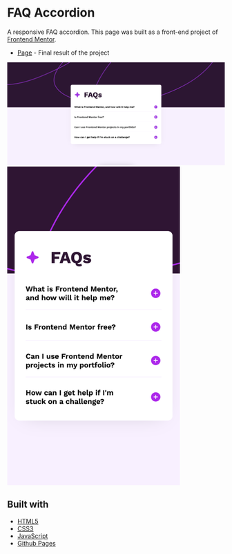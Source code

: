 # FAQ Accordion 

A responsive FAQ accordion. This page was built as a front-end project of [Frontend Mentor](https://www.frontendmentor.io/challenges/faq-accordion-wyfFdeBwBz/).

- [Page](https://norwyx.github.io/faq-accordion/) - Final result of the project

![FAQ Accordion Desktop](./images/final-results-desktop.png)
<img src="./images/final-results-mobile.png" alt="results" width="400"/>



## Built with
- [HTML5](https://developer.mozilla.org/es/docs/Web/HTML)
- [CSS3](https://developer.mozilla.org/es/docs/Web/CSS)
- [JavaScript](https://developer.mozilla.org/es/docs/Web/JavaScript)
- [Github Pages](https://pages.github.com/)